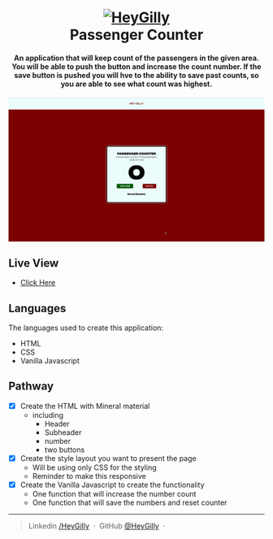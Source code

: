 
<h1 align="center">
  <br>
  <a href="https://www.linkedin.com/in/heygilly">
    <img src="/Users/heygilly/IdeaProjects/Passenger_Counter/Assets/heygilly.png" alt="HeyGilly" width="201">
    </a>
  <br>
  Passenger Counter
  <br>
</h1>

<h4 align="center">
An application that will keep count of the passengers in the given area. You will be able to push the button and increase the count number.
If the save button is pushed you will hve to the ability to save past counts, so you are able to see what count was highest. 
</h4>

<div align="center">
<img src="Assets/passengerCounterGIF.gif" alt="View of Counter" align="center">
</div>

## Live View
- <a href="https://passengercounter-gilly.netlify.app/"> Click Here</a>

## Languages

The languages used to create this application:
- HTML
- CSS
- Vanilla Javascript

## Pathway

* [X] Create the HTML with Mineral material
    - including
        - Header
        - Subheader
        - number
        - two buttons
* [X] Create the style layout you want to present the page
    - Will be using only CSS for the styling
    - Reminder to make this responsive
* [X] Create the Vanilla Javascript to create the functionality
    - One function that will increase the number count
    - One function that will save the numbers and reset counter

---

> Linkedin [/HeyGilly](https://www.linkedin.com/in/heygilly) &nbsp;&middot;&nbsp;
> GitHub [@HeyGilly](https://github.com/HeyGilly) &nbsp;&middot;&nbsp;